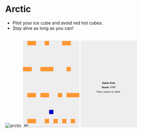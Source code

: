 # Arctic
* Pilot your ice cube and avoid red hot cubes.  
* Stay alive as long as you can!<br/><br/>
<img height="280" alt="arctic" src="https://raw.githubusercontent.com/kolekd/Arctic/master/img/arctic_start.png">
<img height="280" alt="arctic" src="https://raw.githubusercontent.com/kolekd/Arctic/master/img/arctic_gameplay.png">
<img height="280" alt="arctic" src="https://raw.githubusercontent.com/kolekd/Arctic/master/img/arctic_gameover.png">
